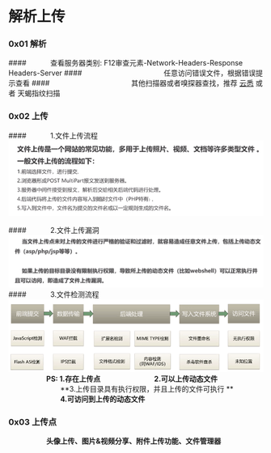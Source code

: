 # 解析上传

### 0x01 解析

####&nbsp;&nbsp;&nbsp;&nbsp;&nbsp;&nbsp;&nbsp;&nbsp;&nbsp;&nbsp;&nbsp;&nbsp;查看服务器类别: F12审查元素-Network-Headers-Response Headers-Server
####&nbsp;&nbsp;&nbsp;&nbsp;&nbsp;&nbsp;&nbsp;&nbsp;&nbsp;&nbsp;&nbsp;&nbsp;&nbsp;&nbsp;&nbsp;&nbsp;&nbsp;&nbsp;&nbsp;&nbsp;&nbsp;&nbsp;&nbsp;&nbsp;&nbsp;&nbsp;&nbsp;&nbsp;&nbsp;&nbsp;&nbsp;&nbsp;&nbsp;&nbsp;&nbsp;&nbsp;&nbsp;&nbsp;&nbsp;&nbsp;&nbsp;任意访问错误文件，根据错误提示查看
####&nbsp;&nbsp;&nbsp;&nbsp;&nbsp;&nbsp;&nbsp;&nbsp;&nbsp;&nbsp;&nbsp;&nbsp;&nbsp;&nbsp;&nbsp;&nbsp;&nbsp;&nbsp;&nbsp;&nbsp;&nbsp;&nbsp;&nbsp;&nbsp;&nbsp;&nbsp;&nbsp;&nbsp;&nbsp;&nbsp;&nbsp;&nbsp;&nbsp;&nbsp;&nbsp;&nbsp;&nbsp;&nbsp;&nbsp;&nbsp;&nbsp;其他扫描器或者嗅探器查找，推荐 [云悉](http://www.yunsee.cn/) 或者 天蝎指纹扫描

### 0x02 上传

####&nbsp;&nbsp;&nbsp;&nbsp;&nbsp;&nbsp;&nbsp;&nbsp;&nbsp;&nbsp;&nbsp;&nbsp;1.文件上传流程
![](/assets/1.png)

####&nbsp;&nbsp;&nbsp;&nbsp;&nbsp;&nbsp;&nbsp;&nbsp;&nbsp;&nbsp;&nbsp;&nbsp;2.文件上传漏洞
![](/assets/10657CE2A431C6874A8C243786ACDDDA.png)
####&nbsp;&nbsp;&nbsp;&nbsp;&nbsp;&nbsp;&nbsp;&nbsp;&nbsp;&nbsp;&nbsp;&nbsp;3.文件检测流程
![](/assets/5CF6B9DB4278738F18B4E81FA6088146.png)  
&nbsp;&nbsp;&nbsp;&nbsp;&nbsp;&nbsp;&nbsp;&nbsp;&nbsp;&nbsp;&nbsp;&nbsp;&nbsp;&nbsp;&nbsp;&nbsp;&nbsp;&nbsp;&nbsp;**PS: 1.存在上传点**
&nbsp;&nbsp;&nbsp;&nbsp;&nbsp;&nbsp;&nbsp;&nbsp;&nbsp;&nbsp;&nbsp;&nbsp;&nbsp;&nbsp;&nbsp;&nbsp;&nbsp;&nbsp;&nbsp;&nbsp;&nbsp;&nbsp;&nbsp;&nbsp;&nbsp; **2.可以上传动态文件**  
&nbsp;&nbsp;&nbsp;&nbsp;&nbsp;&nbsp;&nbsp;&nbsp;&nbsp;&nbsp;&nbsp;&nbsp;&nbsp;&nbsp;&nbsp;&nbsp;&nbsp;&nbsp;&nbsp;&nbsp;&nbsp;&nbsp;&nbsp;&nbsp;&nbsp; **3.上传目录具有执行权限，并且上传的文件可执行 ** 
&nbsp;&nbsp;&nbsp;&nbsp;&nbsp;&nbsp;&nbsp;&nbsp;&nbsp;&nbsp;&nbsp;&nbsp;&nbsp;&nbsp;&nbsp;&nbsp;&nbsp;&nbsp;&nbsp;&nbsp;&nbsp;&nbsp;&nbsp;&nbsp;&nbsp; **4.可访问到上传的动态文件**
### 0x03 上传点
&nbsp;&nbsp;&nbsp;&nbsp;&nbsp;&nbsp;&nbsp;&nbsp;&nbsp;&nbsp;&nbsp;&nbsp;&nbsp;&nbsp;&nbsp;&nbsp;&nbsp;&nbsp;&nbsp;**头像上传、图片&视频分享、附件上传功能、文件管理器**




